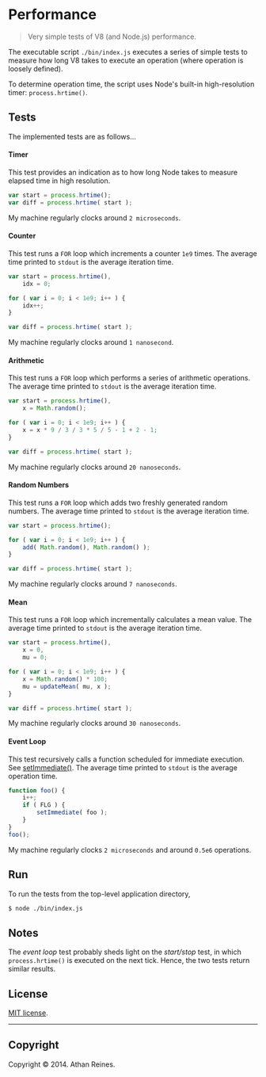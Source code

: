Performance
===========

> Very simple tests of V8 (and Node.js) performance.

The executable script `./bin/index.js` executes a series of simple tests to measure how long V8 takes to execute an operation (where operation is loosely defined).

To determine operation time, the script uses Node's built-in high-resolution timer: `process.hrtime()`. 

## Tests

The implemented tests are as follows...

#### Timer

This test provides an indication as to how long Node takes to measure elapsed time in high resolution. 

``` javascript
var start = process.hrtime();
var diff = process.hrtime( start );
```

My machine regularly clocks around `2 microseconds`.


#### Counter

This test runs a `FOR` loop which increments a counter `1e9` times. The average time printed to `stdout` is the average iteration time.

``` javascript
var start = process.hrtime(),
	idx = 0;

for ( var i = 0; i < 1e9; i++ ) {
	idx++;
}

var diff = process.hrtime( start );
```

My machine regularly clocks around `1 nanosecond`.


#### Arithmetic

This test runs a `FOR` loop which performs a series of arithmetic operations. The average time printed to `stdout` is the average iteration time.

``` javascript
var start = process.hrtime(),
	x = Math.random();

for ( var i = 0; i < 1e9; i++ ) {
	x = x * 9 / 3 / 3 * 5 / 5 - 1 + 2 - 1;
}

var diff = process.hrtime( start );
```

My machine regularly clocks around `20 nanoseconds`.


#### Random Numbers

This test runs a `FOR` loop which adds two freshly generated random numbers. The average time printed to `stdout` is the average iteration time.

``` javascript
var start = process.hrtime();

for ( var i = 0; i < 1e9; i++ ) {
	add( Math.random(), Math.random() );
}

var diff = process.hrtime( start );
```

My machine regularly clocks around `7 nanoseconds`.



#### Mean

This test runs a `FOR` loop which incrementally calculates a mean value. The average time printed to `stdout` is the average iteration time.

``` javascript
var start = process.hrtime(),
	x = 0,
	mu = 0;

for ( var i = 0; i < 1e9; i++ ) {
	x = Math.random() * 100;
	mu = updateMean( mu, x );
}

var diff = process.hrtime( start );
```

My machine regularly clocks around `30 nanoseconds`.


#### Event Loop

This test recursively calls a function scheduled for immediate execution. See [setImmediate()](http://nodejs.org/api/timers.html#timers_setimmediate_callback_arg). The average time printed to `stdout` is the average operation time.

``` javascript
function foo() {
	i++;
	if ( FLG ) {
		setImmediate( foo );
	}
}
foo();
```

My machine regularly clocks `2 microseconds` and around `0.5e6` operations.


## Run

To run the tests from the top-level application directory,

``` bash
$ node ./bin/index.js
```


## Notes

The _event loop_ test probably sheds light on the _start/stop_ test, in which `process.hrtime()` is executed on the next tick. Hence, the two tests return similar results.



## License

[MIT license](http://opensource.org/licenses/MIT). 


---
## Copyright

Copyright &copy; 2014. Athan Reines.